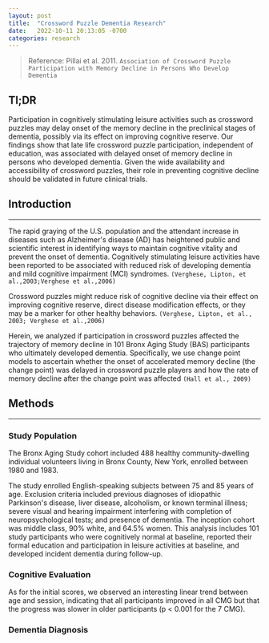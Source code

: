 ```yaml
---
layout: post
title:  "Crossword Puzzle Dementia Research"
date:   2022-10-11 20:13:05 -0700
categories: research
---
```


> Reference: Pillai et al. 2011. `Association of Crossword Puzzle Participation with Memory Decline in Persons Who Develop Dementia`

## Tl;DR

Participation in cognitively stimulating leisure activities such as crossword puzzles may delay onset of the memory decline in the preclinical stages of dementia, possibly via its effect on improving cognitive reserve. Our findings show that late life crossword puzzle participation, independent of education, was associated with delayed onset of memory decline in persons who developed dementia. Given the wide availability and accessibility of crossword puzzles, their role in preventing cognitive decline should be validated in future clinical trials.

## Introduction

---

The rapid graying of the U.S. population and the attendant increase in diseases such as Alzheimer's disease (AD) has heightened public and scientific interest in identifying ways to maintain cognitive vitality and prevent the onset of dementia. Cognitively stimulating leisure activities have been reported to be associated with reduced risk of developing dementia and mild cognitive impairment (MCI) syndromes. `(Verghese, Lipton, et al.,2003;Verghese et al.,2006)`

Crossword puzzles might reduce risk of cognitive decline via their effect on improving cognitive reserve, direct disease modification effects, or they may be a marker for other healthy behaviors. `(Verghese, Lipton, et al., 2003; Verghese et al.,2006)`

Herein, we analyzed if participation in crossword puzzles affected the trajectory of memory decline in 101 Bronx Aging Study (BAS) participants who ultimately developed dementia. Specifically, we use change point models to ascertain whether the onset of accelerated memory decline (the change point) was delayed in crossword puzzle players and how the rate of memory decline after the change point was affected `(Hall et al., 2009)`

## Methods

---

### Study Population

The Bronx Aging Study cohort included 488 healthy community-dwelling individual volunteers living in Bronx County, New York, enrolled between 1980 and 1983.

The study enrolled English-speaking subjects between 75 and 85 years of age. Exclusion criteria included previous diagnoses of idiopathic Parkinson's disease, liver disease, alcoholism, or known terminal illness; severe visual and hearing impairment interfering with completion of neuropsychological tests; and presence of dementia. The inception cohort was middle class, 90% white, and 64.5% women. This analysis includes 101 study participants who were cognitively normal at baseline, reported their formal education and participation in leisure activities at baseline, and developed incident dementia during follow-up.

### Cognitive Evaluation

As for the initial scores, we observed an interesting linear trend between age and session, indicating that all participants improved in all CMG but that the progress was slower in older participants (p < 0.001 for the 7 CMG).

### Dementia Diagnosis
